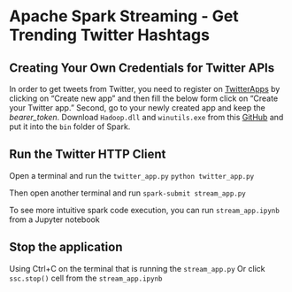 # Apache Spark Streaming - Get Trending Twitter Hashtags 

## Creating Your Own Credentials for Twitter APIs
In order to get tweets from Twitter, you need to register on [TwitterApps](https://apps.twitter.com/) by clicking on “Create new app” and then fill the below form click on “Create your Twitter app.”
Second, go to your newly created app and keep the *bearer_token*.
Download ```Hadoop.dll``` and ```winutils.exe``` from this [GitHub](https://github.com/cdarlint/winutils) and put it into the  ```bin``` folder of Spark.

## Run the Twitter HTTP Client
Open a terminal and run the ```twitter_app.py``` 
``` python twitter_app.py ```

Then open another terminal and run 
```spark-submit stream_app.py```

To see more intuitive spark code execution, you can run ```stream_app.ipynb``` from a Jupyter notebook


## Stop the application
Using Ctrl+C on the terminal that is running the ```stream_app.py```
Or click ```ssc.stop()``` cell from the ```stream_app.ipynb```